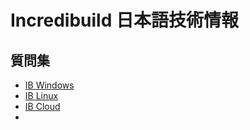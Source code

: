# Incredibuild 日本語技術情報
## 質問集
- [IB Windows](questions/windows-ja.md)
- [IB Linux](questions/linux-ja.md)
- [IB Cloud](questions/cloud-ja.md)
- 
